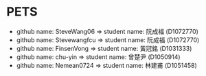 # PETS
- github name: SteveWang06 => student name: 阮成福 (D1072770)
- github name: Stevewangfcu => student name: 阮成福 (D1072770)
- github name: FinsenVong => student name: 黃冠銘 (D1031333)
- github name: chu-yin => student name: 曾楚尹 (D1050914)
- github name: Nemean0724 => student name: 林建甫 (D1051458)
